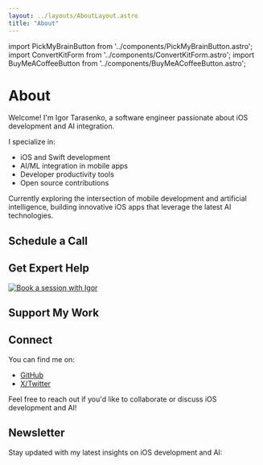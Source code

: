 ```yaml
---
layout: ../layouts/AboutLayout.astro
title: "About"
---
```


import PickMyBrainButton from '../components/PickMyBrainButton.astro';
import ConvertKitForm from '../components/ConvertKitForm.astro';
import BuyMeACoffeeButton from '../components/BuyMeACoffeeButton.astro';

# About

Welcome! I'm Igor Tarasenko, a software engineer passionate about iOS development and AI integration.

I specialize in:

- iOS and Swift development
- AI/ML integration in mobile apps
- Developer productivity tools
- Open source contributions

Currently exploring the intersection of mobile development and artificial intelligence, building innovative iOS apps that leverage the latest AI technologies.

## Schedule a Call

<PickMyBrainButton duration="30min" />
<PickMyBrainButton duration="60min" />

## Get Expert Help

<a href="https://www.codementor.io/@saik0s?refer=badge"><img src="https://www.codementor.io/m-badges/saik0s/book-session.svg" alt="Book a session with Igor"></a>

## Support My Work

<BuyMeACoffeeButton />

## Connect

You can find me on:

- [GitHub](https://github.com/Saik0s)
- [X/Twitter](https://x.com/sa1k0s)

Feel free to reach out if you'd like to collaborate or discuss iOS development and AI!

## Newsletter

Stay updated with my latest insights on iOS development and AI:

<ConvertKitForm />
